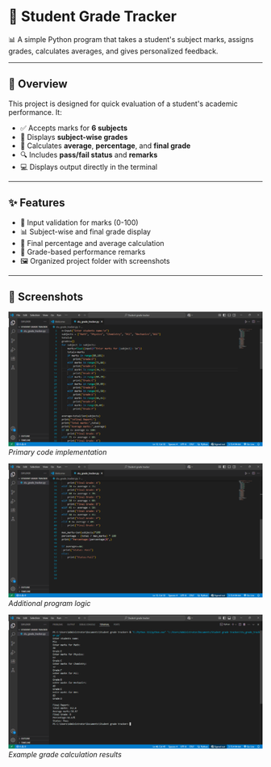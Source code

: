 # 🧮 Student Grade Tracker

📊 A simple Python program that takes a student's subject marks, assigns grades, calculates averages, and gives personalized feedback.

---

## 📌 Overview

This project is designed for quick evaluation of a student's academic performance. It:

- ✅ Accepts marks for **6 subjects**
- 📝 Displays **subject-wise grades**
- 🧮 Calculates **average**, **percentage**, and **final grade**
- 🔍 Includes **pass/fail status** and **remarks**
- 💻 Displays output directly in the terminal

---

## ✨ Features

- 🔢 Input validation for marks (0-100)
- 📊 Subject-wise and final grade display
- 🎯 Final percentage and average calculation
- 💬 Grade-based performance remarks
- 🖼️ Organized project folder with screenshots

---

## 📸 Screenshots

![Main Code Section](Screenshots/Code.png)
*Primary code implementation*

![Continued Code](Screenshots/Code(continued).png)
*Additional program logic*

![Program Output](Screenshots/Output.png)
*Example grade calculation results*